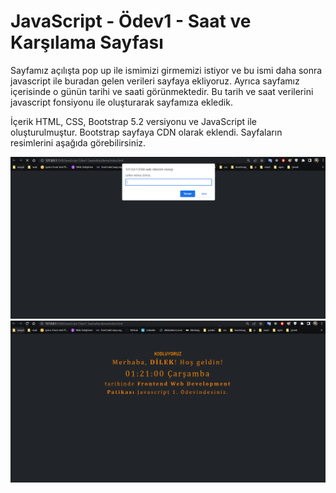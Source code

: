# JavaScript - Ödev1 - Saat ve Karşılama Sayfası
Sayfamız açılışta pop up ile ismimizi girmemizi istiyor ve bu ismi daha sonra javascript ile buradan gelen verileri sayfaya ekliyoruz.
Ayrıca sayfamız içerisinde o günün tarihi ve saati görünmektedir. Bu tarih ve saat verilerini javascript fonsiyonu ile oluşturarak sayfamıza ekledik.

İçerik HTML, CSS, Bootstrap 5.2 versiyonu ve JavaScript ile oluşturulmuştur. Bootstrap sayfaya CDN olarak eklendi. Sayfaların resimlerini aşağıda görebilirsiniz.

 ![Screenshot](screenshots/1.PNG)
 ![Screenshot](screenshots/2.PNG)